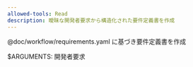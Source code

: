 ```yaml
---
allowed-tools: Read
description: 曖昧な開発者要求から構造化された要件定義書を作成
---
```


@doc/workflow/requirements.yaml に基づき要件定義書を作成

$ARGUMENTS: 開発者要求

